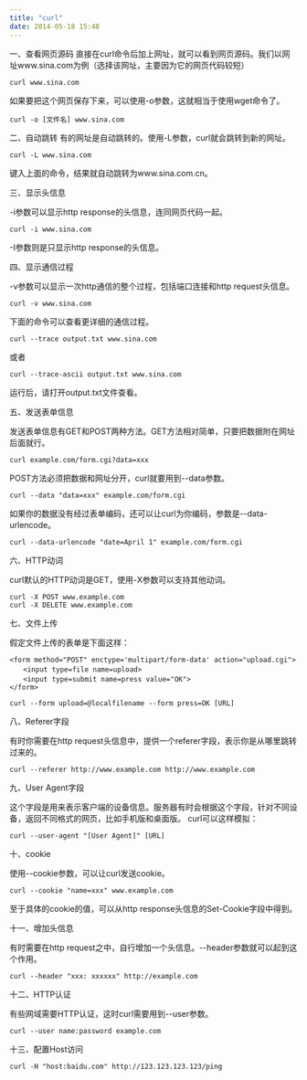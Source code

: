```yaml
---
title: "curl"
date: 2014-05-18 15:48
---
```


一、查看网页源码
直接在curl命令后加上网址，就可以看到网页源码。我们以网址www.sina.com为例（选择该网址，主要因为它的网页代码较短）

```
curl www.sina.com
```

如果要把这个网页保存下来，可以使用-o参数，这就相当于使用wget命令了。

```
curl -o [文件名] www.sina.com
```

二、自动跳转
有的网址是自动跳转的。使用-L参数，curl就会跳转到新的网址。

```
curl -L www.sina.com
```

键入上面的命令，结果就自动跳转为www.sina.com.cn。

三、显示头信息

-i参数可以显示http response的头信息，连同网页代码一起。

```
curl -i www.sina.com
```

-I参数则是只显示http response的头信息。

四、显示通信过程

-v参数可以显示一次http通信的整个过程，包括端口连接和http request头信息。

```
curl -v www.sina.com
```

下面的命令可以查看更详细的通信过程。

```
curl --trace output.txt www.sina.com
```

或者

```
curl --trace-ascii output.txt www.sina.com
```
运行后，请打开output.txt文件查看。

五、发送表单信息

发送表单信息有GET和POST两种方法。GET方法相对简单，只要把数据附在网址后面就行。

```
curl example.com/form.cgi?data=xxx
```

POST方法必须把数据和网址分开，curl就要用到--data参数。

```
curl --data "data=xxx" example.com/form.cgi
```

如果你的数据没有经过表单编码，还可以让curl为你编码，参数是--data-urlencode。

```
curl --data-urlencode "date=April 1" example.com/form.cgi
```

六、HTTP动词

curl默认的HTTP动词是GET，使用-X参数可以支持其他动词。

```
curl -X POST www.example.com
curl -X DELETE www.example.com
```

七、文件上传

假定文件上传的表单是下面这样：

```
<form method="POST" enctype='multipart/form-data' action="upload.cgi">
　　<input type=file name=upload>
　　<input type=submit name=press value="OK">
</form>

curl --form upload=@localfilename --form press=OK [URL]
```

八、Referer字段

有时你需要在http request头信息中，提供一个referer字段，表示你是从哪里跳转过来的。

```
curl --referer http://www.example.com http://www.example.com
```

九、User Agent字段

这个字段是用来表示客户端的设备信息。服务器有时会根据这个字段，针对不同设备，返回不同格式的网页，比如手机版和桌面版。
curl可以这样模拟：

```
curl --user-agent "[User Agent]" [URL]
```

十、cookie

使用--cookie参数，可以让curl发送cookie。

```
curl --cookie "name=xxx" www.example.com
```

至于具体的cookie的值，可以从http response头信息的Set-Cookie字段中得到。

十一、增加头信息

有时需要在http request之中，自行增加一个头信息。--header参数就可以起到这个作用。

```
curl --header "xxx: xxxxxx" http://example.com
```

十二、HTTP认证

有些网域需要HTTP认证，这时curl需要用到--user参数。

```
curl --user name:password example.com
```


十三、配置Host访问

```
curl -H "host:baidu.com" http://123.123.123.123/ping

```

